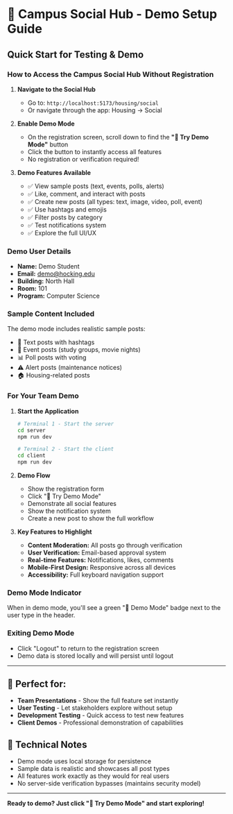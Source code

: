 # 🚀 Campus Social Hub - Demo Setup Guide

## Quick Start for Testing & Demo

### How to Access the Campus Social Hub Without Registration

1. **Navigate to the Social Hub**
   - Go to: `http://localhost:5173/housing/social`
   - Or navigate through the app: Housing → Social

2. **Enable Demo Mode**
   - On the registration screen, scroll down to find the **"🚀 Try Demo Mode"** button
   - Click the button to instantly access all features
   - No registration or verification required!

3. **Demo Features Available**
   - ✅ View sample posts (text, events, polls, alerts)
   - ✅ Like, comment, and interact with posts
   - ✅ Create new posts (all types: text, image, video, poll, event)
   - ✅ Use hashtags and emojis
   - ✅ Filter posts by category
   - ✅ Test notifications system
   - ✅ Explore the full UI/UX

### Demo User Details
- **Name:** Demo Student
- **Email:** demo@hocking.edu
- **Building:** North Hall
- **Room:** 101
- **Program:** Computer Science

### Sample Content Included
The demo mode includes realistic sample posts:
- 📝 Text posts with hashtags
- 📅 Event posts (study groups, movie nights)
- 📊 Poll posts with voting
- ⚠️ Alert posts (maintenance notices)
- 🏠 Housing-related posts

### For Your Team Demo

1. **Start the Application**
   ```bash
   # Terminal 1 - Start the server
   cd server
   npm run dev
   
   # Terminal 2 - Start the client
   cd client
   npm run dev
   ```

2. **Demo Flow**
   - Show the registration form
   - Click "🚀 Try Demo Mode" 
   - Demonstrate all social features
   - Show the notification system
   - Create a new post to show the full workflow

3. **Key Features to Highlight**
   - **Content Moderation:** All posts go through verification
   - **User Verification:** Email-based approval system
   - **Real-time Features:** Notifications, likes, comments
   - **Mobile-First Design:** Responsive across all devices
   - **Accessibility:** Full keyboard navigation support

### Demo Mode Indicator
When in demo mode, you'll see a green "🚀 Demo Mode" badge next to the user type in the header.

### Exiting Demo Mode
- Click "Logout" to return to the registration screen
- Demo data is stored locally and will persist until logout

---

## 🎯 Perfect for:
- **Team Presentations** - Show the full feature set instantly
- **User Testing** - Let stakeholders explore without setup
- **Development Testing** - Quick access to test new features
- **Client Demos** - Professional demonstration of capabilities

## 🔧 Technical Notes
- Demo mode uses local storage for persistence
- Sample data is realistic and showcases all post types
- All features work exactly as they would for real users
- No server-side verification bypasses (maintains security model)

---

**Ready to demo? Just click "🚀 Try Demo Mode" and start exploring!** 